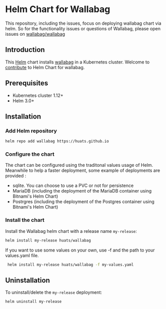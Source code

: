 # Helm Chart for Wallabag

This repository, including the issues, focus on deploying wallabag chart via helm.  So for the functionality issues or questions of Wallabag, please open issues on [wallabag/wallabag](https://github.com/wallabag/wallabag)

## Introduction

This [Helm](https://github.com/kubernetes/helm) chart installs [wallabag](https://github.com/wallabag/wallabag) in a Kubernetes cluster. Welcome to [contribute](CONTRIBUTING.md) to Helm Chart for wallabag.

## Prerequisites

- Kubernetes cluster 1.12+
- Helm 3.0+

## Installation

### Add Helm repository

```bash
helm repo add wallabag https://huats.github.io
```

### Configure the chart

The chart can be configured using the traditonal values usage of Helm.
Meanwhile to help a faster deployment, some example of deployments are provided :

- sqlite. You can choose to use a PVC or not for persistence
- MariaDB (including the deployment of the MariaDB container using Bitnami's
  Helm Chart)
- Postrgres (including the deployment of the Postgres container using Bitnami's
  Helm Chart)


### Install the chart

Install the Wallabag helm chart with a release name `my-release`:

```bash
helm install my-release huats/wallabag
```

If you want to use some values on your own, use -f and the path to your
values.yaml file.

```bash
 helm install my-release huats/wallabag -f my-values.yaml
 ``` 

## Uninstallation

To uninstall/delete the `my-release` deployment:

```bash
helm uninstall my-release
```

